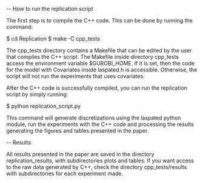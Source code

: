 -- How to run the replication script

The first step is to compile the C++ code. This can be done by running the command:

$ cd Replication
$ make -C cpp_tests

The cpp_tests directory contains a Makefile that can be edited by the user that compiles the C++ script.  The Makefile inside directory cpp_tests access the environment variable $GUROBI_HOME. If it is set, then the code for the model with Covariates inside laspated.h is accessible. Otherwise, the script will not run the experiments that uses covariates.

After the C++ code is successfully compiled, you can run the replication script by simply running:

$ python replication_script.py

This command will generate discretizations using the laspated python module, run the experiments with the C++ code and processing the results generating the figures and tables presented in the paper.


-- Results

All results presented in the paper are saved in the directory replication_results, with subdirectories plots and tables. If you want access to the raw data generated by C++, check the directory cpp_tests/results with subdirectories for each experiment made.


